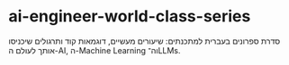 # ai-engineer-world-class-series
סדרת ספרונים בעברית למתכנתים: שיעורים מעשיים, דוגמאות קוד ותרגולים שיכניסו אותך לעולם ה-AI, ה-Machine Learning וה־LLMs.
